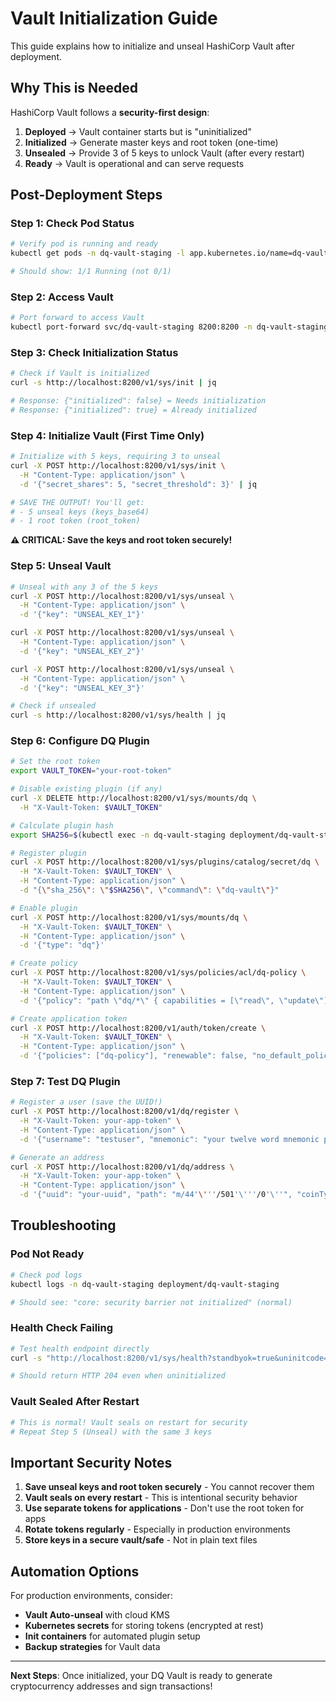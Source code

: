 # Vault Initialization Guide

This guide explains how to initialize and unseal HashiCorp Vault after deployment.

## Why This is Needed

HashiCorp Vault follows a **security-first design**:
1. **Deployed** → Vault container starts but is "uninitialized"
2. **Initialized** → Generate master keys and root token (one-time)
3. **Unsealed** → Provide 3 of 5 keys to unlock Vault (after every restart)
4. **Ready** → Vault is operational and can serve requests

## Post-Deployment Steps

### Step 1: Check Pod Status
```bash
# Verify pod is running and ready
kubectl get pods -n dq-vault-staging -l app.kubernetes.io/name=dq-vault

# Should show: 1/1 Running (not 0/1)
```

### Step 2: Access Vault
```bash
# Port forward to access Vault
kubectl port-forward svc/dq-vault-staging 8200:8200 -n dq-vault-staging
```

### Step 3: Check Initialization Status
```bash
# Check if Vault is initialized
curl -s http://localhost:8200/v1/sys/init | jq

# Response: {"initialized": false} = Needs initialization
# Response: {"initialized": true} = Already initialized
```

### Step 4: Initialize Vault (First Time Only)
```bash
# Initialize with 5 keys, requiring 3 to unseal
curl -X POST http://localhost:8200/v1/sys/init \
  -H "Content-Type: application/json" \
  -d '{"secret_shares": 5, "secret_threshold": 3}' | jq

# SAVE THE OUTPUT! You'll get:
# - 5 unseal keys (keys_base64)
# - 1 root token (root_token)
```

**⚠️ CRITICAL: Save the keys and root token securely!**

### Step 5: Unseal Vault
```bash
# Unseal with any 3 of the 5 keys
curl -X POST http://localhost:8200/v1/sys/unseal \
  -H "Content-Type: application/json" \
  -d '{"key": "UNSEAL_KEY_1"}'

curl -X POST http://localhost:8200/v1/sys/unseal \
  -H "Content-Type: application/json" \
  -d '{"key": "UNSEAL_KEY_2"}'

curl -X POST http://localhost:8200/v1/sys/unseal \
  -H "Content-Type: application/json" \
  -d '{"key": "UNSEAL_KEY_3"}'

# Check if unsealed
curl -s http://localhost:8200/v1/sys/health | jq
```

### Step 6: Configure DQ Plugin
```bash
# Set the root token
export VAULT_TOKEN="your-root-token"

# Disable existing plugin (if any)
curl -X DELETE http://localhost:8200/v1/sys/mounts/dq \
  -H "X-Vault-Token: $VAULT_TOKEN"

# Calculate plugin hash
export SHA256=$(kubectl exec -n dq-vault-staging deployment/dq-vault-staging -- sha256sum /vault/plugins/dq-vault | cut -d' ' -f1)

# Register plugin
curl -X POST http://localhost:8200/v1/sys/plugins/catalog/secret/dq \
  -H "X-Vault-Token: $VAULT_TOKEN" \
  -H "Content-Type: application/json" \
  -d "{\"sha_256\": \"$SHA256\", \"command\": \"dq-vault\"}"

# Enable plugin
curl -X POST http://localhost:8200/v1/sys/mounts/dq \
  -H "X-Vault-Token: $VAULT_TOKEN" \
  -H "Content-Type: application/json" \
  -d '{"type": "dq"}'

# Create policy
curl -X POST http://localhost:8200/v1/sys/policies/acl/dq-policy \
  -H "X-Vault-Token: $VAULT_TOKEN" \
  -H "Content-Type: application/json" \
  -d '{"policy": "path \"dq/*\" { capabilities = [\"read\", \"update\"] }"}'

# Create application token
curl -X POST http://localhost:8200/v1/auth/token/create \
  -H "X-Vault-Token: $VAULT_TOKEN" \
  -H "Content-Type: application/json" \
  -d '{"policies": ["dq-policy"], "renewable": false, "no_default_policy": true}' | jq
```

### Step 7: Test DQ Plugin
```bash
# Register a user (save the UUID!)
curl -X POST http://localhost:8200/v1/dq/register \
  -H "X-Vault-Token: your-app-token" \
  -H "Content-Type: application/json" \
  -d '{"username": "testuser", "mnemonic": "your twelve word mnemonic phrase here for testing purposes only"}' | jq

# Generate an address
curl -X POST http://localhost:8200/v1/dq/address \
  -H "X-Vault-Token: your-app-token" \
  -H "Content-Type: application/json" \
  -d '{"uuid": "your-uuid", "path": "m/44'\'''/501'\'''/0'\''", "coinType": 501}' | jq
```

## Troubleshooting

### Pod Not Ready
```bash
# Check pod logs
kubectl logs -n dq-vault-staging deployment/dq-vault-staging

# Should see: "core: security barrier not initialized" (normal)
```

### Health Check Failing
```bash
# Test health endpoint directly
curl -s "http://localhost:8200/v1/sys/health?standbyok=true&uninitcode=204&sealedcode=204"

# Should return HTTP 204 even when uninitialized
```

### Vault Sealed After Restart
```bash
# This is normal! Vault seals on restart for security
# Repeat Step 5 (Unseal) with the same 3 keys
```

## Important Security Notes

1. **Save unseal keys and root token securely** - You cannot recover them
2. **Vault seals on every restart** - This is intentional security behavior
3. **Use separate tokens for applications** - Don't use the root token for apps
4. **Rotate tokens regularly** - Especially in production environments
5. **Store keys in a secure vault/safe** - Not in plain text files

## Automation Options

For production environments, consider:
- **Vault Auto-unseal** with cloud KMS
- **Kubernetes secrets** for storing tokens (encrypted at rest)
- **Init containers** for automated plugin setup
- **Backup strategies** for Vault data

---

**Next Steps**: Once initialized, your DQ Vault is ready to generate cryptocurrency addresses and sign transactions! 
